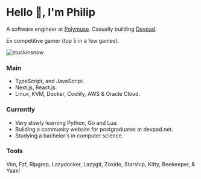 # Hello 👋, I'm Philip 

A software engineer at [Polymuse](https://polymuse.tech/).
Casually building [Devpad](https://devpad.net/).

Ex competitive gamer (top 5 in a few games).

<p align="left"> <img src="https://komarev.com/ghpvc/?username=stuckinsnow&label=Profile%20views&color=0e75b6&style=flat" alt="stuckinsnow" /></p>

### Main

*  TypeScript, and JavaScript.
*  Next.js, React.js.
*  Linux, KVM, Docker, Coolify, AWS & Oracle Cloud.

### Currently

* Very slowly learning Python, Go and Lua.
* Building a community website for postgraduates at devpad.net.
* Studying a bachelor's in computer science.

### Tools

Vim, Fzf, Ripgrep, Lazydocker, Lazygit, Zoxide, Starship, Kitty, Beekeeper, & Yaak!
